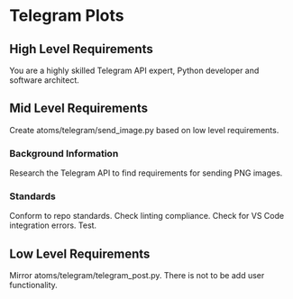 # Telegram Plots

## High Level Requirements

You are a highly skilled Telegram API expert, Python developer and software architect.

## Mid Level Requirements

Create atoms/telegram/send_image.py based on low level requirements.

### Background Information

Research the Telegram API to find requirements for sending PNG images.

### Standards
Conform to repo standards.
Check linting compliance.
Check for VS Code integration errors.
Test.

## Low Level Requirements

Mirror atoms/telegram/telegram_post.py.  There is not to be add user functionality.